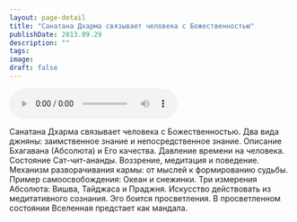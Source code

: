 ```yaml
---
layout: page-detail
title: "Санатана Дхарма связывает человека с Божественностью"
publishDate: 2013.09.29
description: ""
tags:
image:
draft: false
---
```


<audio title="2013.09.29 - Санатана Дхарма связывает человека с Божественностью.mp3" src="https://filer-api.advayta.org/v1.0/public/files/74417" controls=""></audio>

 Санатана Дхарма связывает человека с Божественностью. Два вида джняны: заимственное знание и непосредственное знание. Описание Бхагавана (Абсолюта) и Его качества. Давление времени на человека. Состояние Сат-чит-ананды. Воззрение, медитация и поведение. Механизм разворачивания кармы: от мыслей к формированию судьбы. Пример самоосвобождения: Океан и снежинки. Три измерения Абсолюта: Вишва, Тайджаса и Праджня. Искусство действовать из медитативного сознания. Эго боится просветления. В просветленном состоянии Вселенная предстает как мандала. 

  
